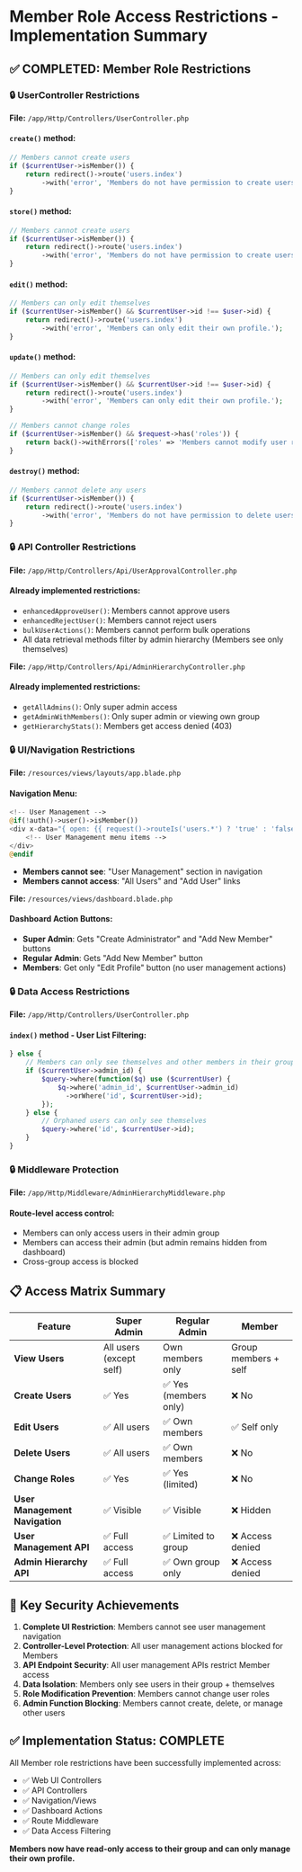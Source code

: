 # Member Role Access Restrictions - Implementation Summary

## ✅ COMPLETED: Member Role Restrictions

### 🔒 **UserController Restrictions**

**File:** `/app/Http/Controllers/UserController.php`

#### `create()` method:
```php
// Members cannot create users
if ($currentUser->isMember()) {
    return redirect()->route('users.index')
        ->with('error', 'Members do not have permission to create users.');
}
```

#### `store()` method:
```php
// Members cannot create users
if ($currentUser->isMember()) {
    return redirect()->route('users.index')
        ->with('error', 'Members do not have permission to create users.');
}
```

#### `edit()` method:
```php
// Members can only edit themselves
if ($currentUser->isMember() && $currentUser->id !== $user->id) {
    return redirect()->route('users.index')
        ->with('error', 'Members can only edit their own profile.');
}
```

#### `update()` method:
```php
// Members can only edit themselves
if ($currentUser->isMember() && $currentUser->id !== $user->id) {
    return redirect()->route('users.index')
        ->with('error', 'Members can only edit their own profile.');
}

// Members cannot change roles
if ($currentUser->isMember() && $request->has('roles')) {
    return back()->withErrors(['roles' => 'Members cannot modify user roles.'])->withInput();
}
```

#### `destroy()` method:
```php
// Members cannot delete any users
if ($currentUser->isMember()) {
    return redirect()->route('users.index')
        ->with('error', 'Members do not have permission to delete users.');
}
```

### 🔒 **API Controller Restrictions**

**File:** `/app/Http/Controllers/Api/UserApprovalController.php`

#### Already implemented restrictions:
- `enhancedApproveUser()`: Members cannot approve users
- `enhancedRejectUser()`: Members cannot reject users  
- `bulkUserActions()`: Members cannot perform bulk operations
- All data retrieval methods filter by admin hierarchy (Members see only themselves)

**File:** `/app/Http/Controllers/Api/AdminHierarchyController.php`

#### Already implemented restrictions:
- `getAllAdmins()`: Only super admin access
- `getAdminWithMembers()`: Only super admin or viewing own group
- `getHierarchyStats()`: Members get access denied (403)

### 🔒 **UI/Navigation Restrictions**

**File:** `/resources/views/layouts/app.blade.php`

#### Navigation Menu:
```php
<!-- User Management -->
@if(!auth()->user()->isMember())
<div x-data="{ open: {{ request()->routeIs('users.*') ? 'true' : 'false' }} }">
    <!-- User Management menu items -->
</div>
@endif
```
- **Members cannot see**: "User Management" section in navigation
- **Members cannot access**: "All Users" and "Add User" links

**File:** `/resources/views/dashboard.blade.php`

#### Dashboard Action Buttons:
- **Super Admin**: Gets "Create Administrator" and "Add New Member" buttons
- **Regular Admin**: Gets "Add New Member" button  
- **Members**: Get only "Edit Profile" button (no user management actions)

### 🔒 **Data Access Restrictions**

**File:** `/app/Http/Controllers/UserController.php`

#### `index()` method - User List Filtering:
```php
} else {
    // Members can only see themselves and other members in their group
    if ($currentUser->admin_id) {
        $query->where(function($q) use ($currentUser) {
            $q->where('admin_id', $currentUser->admin_id)
              ->orWhere('id', $currentUser->id);
        });
    } else {
        // Orphaned users can only see themselves
        $query->where('id', $currentUser->id);
    }
}
```

### 🔒 **Middleware Protection**

**File:** `/app/Http/Middleware/AdminHierarchyMiddleware.php`

#### Route-level access control:
- Members can only access users in their admin group
- Members can access their admin (but admin remains hidden from dashboard)
- Cross-group access is blocked

## 📋 **Access Matrix Summary**

| Feature | Super Admin | Regular Admin | Member |
|---------|-------------|---------------|---------|
| **View Users** | All users (except self) | Own members only | Group members + self |
| **Create Users** | ✅ Yes | ✅ Yes (members only) | ❌ No |
| **Edit Users** | ✅ All users | ✅ Own members | ✅ Self only |
| **Delete Users** | ✅ All users | ✅ Own members | ❌ No |
| **Change Roles** | ✅ Yes | ✅ Yes (limited) | ❌ No |
| **User Management Navigation** | ✅ Visible | ✅ Visible | ❌ Hidden |
| **User Management API** | ✅ Full access | ✅ Limited to group | ❌ Access denied |
| **Admin Hierarchy API** | ✅ Full access | ✅ Own group only | ❌ Access denied |

## 🎯 **Key Security Achievements**

1. **Complete UI Restriction**: Members cannot see user management navigation
2. **Controller-Level Protection**: All user management actions blocked for Members
3. **API Endpoint Security**: All user management APIs restrict Member access
4. **Data Isolation**: Members only see users in their group + themselves
5. **Role Modification Prevention**: Members cannot change user roles
6. **Admin Function Blocking**: Members cannot create, delete, or manage other users

## ✅ **Implementation Status: COMPLETE**

All Member role restrictions have been successfully implemented across:
- ✅ Web UI Controllers  
- ✅ API Controllers
- ✅ Navigation/Views
- ✅ Dashboard Actions
- ✅ Route Middleware
- ✅ Data Access Filtering

**Members now have read-only access to their group and can only manage their own profile.**
